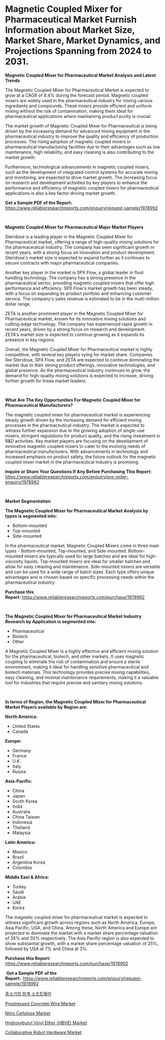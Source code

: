 <p><h1>Magnetic Coupled Mixer for Pharmaceutical Market Furnish Information about Market Size, Market Share, Market Dynamics, and Projections Spanning from 2024 to 2031.</h1></p><p><strong>Magnetic Coupled Mixer for Pharmaceutical Market Analysis and Latest Trends</strong></p>
<p><p>The Magnetic Coupled Mixer for Pharmaceutical Market is expected to grow at a CAGR of 8.4% during the forecast period. Magnetic coupled mixers are widely used in the pharmaceutical industry for mixing various ingredients and compounds. These mixers provide efficient and uniform mixing without the risk of contamination, making them ideal for pharmaceutical applications where maintaining product purity is crucial.</p><p>The market growth of Magnetic Coupled Mixer for Pharmaceutical is being driven by the increasing demand for advanced mixing equipment in the pharmaceutical industry to improve the quality and efficiency of production processes. The rising adoption of magnetic coupled mixers in pharmaceutical manufacturing facilities due to their advantages such as low maintenance, high reliability, and easy cleaning is also contributing to the market growth.</p><p>Furthermore, technological advancements in magnetic coupled mixers, such as the development of integrated control systems for accurate mixing and monitoring, are expected to drive market growth. The increasing focus on research and development activities by key players to enhance the performance and efficiency of magnetic coupled mixers for pharmaceutical applications is also a key factor driving market growth.</p></p>
<p><strong>Get a Sample PDF of the Report:&nbsp;</strong> <a href="https://www.reliableresearchreports.com/enquiry/request-sample/1978992">https://www.reliableresearchreports.com/enquiry/request-sample/1978992</a></p>
<p>&nbsp;</p>
<p><strong>Magnetic Coupled Mixer for Pharmaceutical Major Market Players</strong></p>
<p><p>Steridose is a leading player in the Magnetic Coupled Mixer for Pharmaceutical market, offering a range of high-quality mixing solutions for the pharmaceutical industry. The company has seen significant growth in recent years, with a strong focus on innovation and product development. Steridose's market size is expected to expand further as it continues to secure contracts with major pharmaceutical companies.</p><p>Another key player in the market is SPX Flow, a global leader in fluid handling technology. The company has a strong presence in the pharmaceutical sector, providing magnetic coupled mixers that offer high performance and efficiency. SPX Flow's market growth has been steady, with a focus on expanding its product portfolio and enhancing customer service. The company's sales revenue is estimated to be in the multi-million dollar range.</p><p>ZETA is another prominent player in the Magnetic Coupled Mixer for Pharmaceutical market, known for its innovative mixing solutions and cutting-edge technology. The company has experienced rapid growth in recent years, driven by a strong focus on research and development. ZETA's market size is expected to continue growing as it expands its presence in key regions.</p><p>Overall, the Magnetic Coupled Mixer for Pharmaceutical market is highly competitive, with several key players vying for market share. Companies like Steridose, SPX Flow, and ZETA are expected to continue dominating the market due to their strong product offerings, innovative technologies, and global presence. As the pharmaceutical industry continues to grow, the demand for high-quality mixing solutions is expected to increase, driving further growth for these market leaders.</p></p>
<p>&nbsp;</p>
<p><strong>What Are The Key Opportunities For Magnetic Coupled Mixer for Pharmaceutical Manufacturers?</strong></p>
<p><p>The magnetic coupled mixer for pharmaceutical market is experiencing steady growth driven by the increasing demand for efficient mixing processes in the pharmaceutical industry. The market is expected to witness further expansion due to the growing adoption of single-use mixers, stringent regulations for product quality, and the rising investment in R&D activities. Key market players are focusing on the development of innovative magnetic coupled mixers to cater to the evolving needs of pharmaceutical manufacturers. With advancements in technology and increased emphasis on product safety, the future outlook for the magnetic coupled mixer market in the pharmaceutical industry is promising.</p></p>
<p><strong>Inquire or Share Your Questions If Any Before Purchasing This Report:</strong> <a href="https://www.reliableresearchreports.com/enquiry/pre-order-enquiry/1978992">https://www.reliableresearchreports.com/enquiry/pre-order-enquiry/1978992</a></p>
<p>&nbsp;</p>
<p><strong>Market Segmentation</strong></p>
<p><strong>The Magnetic Coupled Mixer for Pharmaceutical Market Analysis by types is segmented into:</strong></p>
<p><ul><li>Bottom-mounted</li><li>Top-mounted</li><li>Side-mounted</li></ul></p>
<p><p>In the pharmaceutical market, Magnetic Coupled Mixers come in three main types - Bottom-mounted, Top-mounted, and Side-mounted. Bottom-mounted mixers are typically used for large batches and are ideal for high-viscosity liquids. Top-mounted mixers are ideal for smaller batches and allow for easy cleaning and maintenance. Side-mounted mixers are versatile and can be used for a wide range of batch sizes. Each type offers unique advantages and is chosen based on specific processing needs within the pharmaceutical industry.</p></p>
<p><strong>Purchase this Report:&nbsp;</strong><a href="https://www.reliableresearchreports.com/purchase/1978992">https://www.reliableresearchreports.com/purchase/1978992</a></p>
<p>&nbsp;</p>
<p><strong>The Magnetic Coupled Mixer for Pharmaceutical Market Industry Research by Application is segmented into:</strong></p>
<p><ul><li>Pharmaceutical</li><li>Biotech</li><li>Other</li></ul></p>
<p><p>A Magnetic Coupled Mixer is a highly effective and efficient mixing solution for the pharmaceutical, biotech, and other markets. It uses magnetic coupling to eliminate the risk of contamination and ensure a sterile environment, making it ideal for handling sensitive pharmaceutical and biotech materials. This technology provides precise mixing capabilities, easy cleaning, and minimal maintenance requirements, making it a valuable tool for industries that require precise and sanitary mixing solutions.</p></p>
<p>&nbsp;</p>
<p><strong>In terms of Region, the Magnetic Coupled Mixer for Pharmaceutical Market Players available by Region are:</strong></p>
<p>
    <p> <strong> North America: </strong>
        <ul>
            <li>United States</li>
            <li>Canada</li>
        </ul>
        </p> 
    <p> <strong> Europe: </strong>
        <ul>
            <li>Germany</li>
            <li>France</li>
            <li>U.K.</li>
            <li>Italy</li>
            <li>Russia</li>
        </ul>
        </p> 
    <p> <strong> Asia-Pacific: </strong>
        <ul>
            <li>China</li>
            <li>Japan</li>
            <li>South Korea</li>
            <li>India</li>
            <li>Australia</li>
            <li>China Taiwan</li>
            <li>Indonesia</li>
            <li>Thailand</li>
            <li>Malaysia</li>
        </ul>
        </p> 
    <p> <strong> Latin America: </strong>
        <ul>
            <li>Mexico</li>
            <li>Brazil</li>
            <li>Argentina Korea</li>
            <li>Colombia</li>
        </ul>
        </p> 
    <p> <strong> Middle East & Africa: </strong>
        <ul>
            <li>Turkey</li>
            <li>Saudi</li>
            <li>Arabia</li>
            <li>UAE</li>
            <li>Korea</li>
        </ul>
    </p>
    </p>
<p><p>The magnetic coupled mixer for pharmaceutical market is expected to witness significant growth across regions such as North America, Europe, Asia Pacific, USA, and China. Among these, North America and Europe are projected to dominate the market with a market share percentage valuation of 35% and 30% respectively. The Asia Pacific region is also expected to show substantial growth, with a market share percentage valuation of 25%, followed by USA at 7% and China at 3%.</p></p>
<p><strong>Purchase this Report: </strong><a href="https://www.reliableresearchreports.com/purchase/1978992">https://www.reliableresearchreports.com/purchase/1978992</a></p>
<p>&nbsp;<strong>Get a Sample PDF of the Report:&nbsp;&nbsp;</strong><a href="https://www.reliableresearchreports.com/enquiry/request-sample/1978992">https://www.reliableresearchreports.com/enquiry/request-sample/1978992</a></p>
<p><strong></strong></p>
<p><p><a href="https://medium.com/@bunxhcci35271755/%EC%86%8C%EA%B8%B0%EC%97%85-%ED%9A%8C%EA%B3%84-%EC%86%8C%ED%94%84%ED%8A%B8%EC%9B%A8%EC%96%B4-%EC%8B%9C%EC%9E%A5-%EB%B6%84%EC%84%9D-%EA%B8%80%EB%A1%9C%EB%B2%8C-%EC%82%B0%EC%97%85-%EC%A0%84%EB%A7%9D-%EB%B0%8F-%EC%98%88%EC%B8%A1-2024%EB%85%84%EB%B6%80%ED%84%B0-2031%EB%85%84-09f1314d3ffe">중소기업 회계 소프트웨어</a></p><p><a href="https://view.publitas.com/reportprime-1/prestressed-concrete-wire-market-analysis-examines-its-scope-on-growth-opportunities-and-forecasted-trends-spanning-from-2024-to-2031/">Prestressed Concrete Wire Market</a></p><p><a href="https://view.publitas.com/reportprime-1/nitro-cellulose-market-size-and-examines-its-market-scope-with-a-primary-focus-on-growth-opportunities-and-forecasted-trends-spanning-from-2024-to-2031/">Nitro Cellulose Market</a></p><p><a href="https://gentle-editor-9db.notion.site/Hydroxybutyl-Vinyl-Ether-HBVE-Market-Size-Market-Trends-and-Growth-Outlook-forecasted-for-period-85406e37c51840bab94c2f827cd0d223">Hydroxybutyl Vinyl Ether (HBVE) Market</a></p><p><a href="https://spotless-saver-8fd.notion.site/Collaborative-Robot-Hardware-Market-Analysis-and-Market-Size-Global-Industry-Overview-Market-Segme-419d6795b7294172a9a88e6e978bc834">Collaborative Robot Hardware Market</a></p></p>